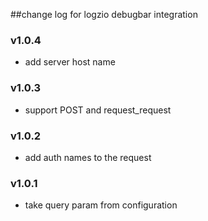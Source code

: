 ##change log for logzio debugbar integration

### v1.0.4
- add server host name

### v1.0.3
- support POST and request_request

### v1.0.2
- add auth names to the request

### v1.0.1
- take query param from configuration

